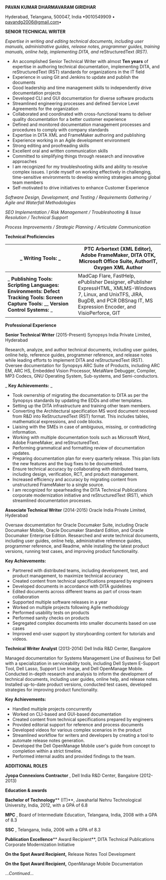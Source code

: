 **PAVAN KUMAR DHARMAVARAM GIRIDHAR**

Hyderabad, Telangana, 500047, India •9010549909 • [pavandg2006@gmail.com](mailto:pavandg2006@gmail.com)•

**SENIOR TECHNICAL WRITER**

_Expertise in writing and editing technical documents, including user manuals, administrative guides, release notes, programmer guides, training manuals, online help, implementing DITA, and_ reStructuredText _(RST)._

- An accomplished Senior Technical Writer with almost **Ten years** of expertise in authoring technical documentation, implementing DITA, and reStructuredText (RST) standards for organizations in the IT field
- Experience in using Git and Jenkins to update and publish the documents
- Good leadership and time management skills to independently drive documentation projects
- Developed CLI and GUI documentation for diverse software products
- Streamlined engineering processes and defined Service Level Agreements for the organization
- Collaborated and coordinated with cross-functional teams to deliver quality documentation for a better customer experience
- Defined and monitored documentation management processes and procedures to comply with company standards
- Expertise in DITA XML and FrameMaker authoring and publishing
- Experience working in an Agile development environment
- Strong editing and proofreading skills
- Excellent oral and written communication skills
- Committed to simplifying things through research and innovative approaches
- I am recognized for my troubleshooting skills and ability to resolve complex issues. I pride myself on working effectively in challenging, time-sensitive environments to develop winning strategies among global team members
- Self-motivated to drive initiatives to enhance Customer Experience

_Software Design, Development, and Testing / Requirements Gathering / Agile and Waterfall Methodologies_

_SEO Implementation / Risk Management / Troubleshooting &amp; Issue Resolution / Technical Support_

_Process Improvements / Strategic Planning / Articulate Communication_

**Technical Proficiencies**

| _ **Writing Tools:** _ | PTC Arbortext (XML Editor), Adobe FrameMaker, DITA OTK, Microsoft Office Suite, AuthorIT, Oxygen XML Author |
| --- | --- |
| _ **Publishing Tools:** __**Scripting Languages:**__ **Environments:** __**Defect Tracking Tools:**__ **Screen Capture Tools:** __ **Version Control Systems:** _ | MadCap Flare, FastHelp, ePublisher Designer, ePublisher ExpressHTML, XMLMS-Windows 7, Linux, and UnixTFS, JIRA, BugDB, and PCR DBSnag IT, MS Expression Encoder, and VisioPerforce, GIT |

**Professional Experience**

**Senior Technical Writer** (2015-Present) Synopsys India Private Limited, Hyderabad

Research, analyze, and author technical documents, including user guides, online help, reference guides, programmer reference, and release notes while leading efforts to implement DITA and reStructuredText (RST). Oversee documentation for Synopsys ARC Suite of Products, including ARC EM, ARC HS, Embedded Vision Processor, MetaWare Debugger, Compiler, MP3 Codecs, GNU Operating System, Sub-systems, and Semi-conductors.

_ **Key Achievements:** _

- Took ownership of migrating the documentation to DITA as per the Synopsys standards by updating the EDDs and other templates.
- Setting up the DITA infrastructure and training other team members.
- Converting the Architectural specification MS word document received from R&amp;D into ReStructuredText (RST) format. This includes tables, mathematical expressions, and code blocks.
- Liaising with the SMEs in case of ambiguous, missing, or contradicting information.
- Working with multiple documentation tools such as Microsoft Word, Adobe FrameMaker, and reStructuredText.
- Performing grammatical and formatting review of documentation updates.
- Preparing documentation plan for every quarterly release. This plan lists the new features and the bug fixes to be documented.
- Ensure technical accuracy by collaborating with distributed teams, including design, verification, RCT, and product management.
- Increased efficiency and accuracy by migrating content from unstructured FrameMaker to a single source.
- I am recognized for spearheading the DITA Technical Publications corporate modernization initiative and reStructuredText (RST), which streamlined documentation processes.

**Associate Technical Writer** (2014-2015) Oracle India Private Limited, Hyderabad

Oversaw documentation for Oracle Documaker Suite, including Oracle Documaker Mobile, Oracle Documaker Standard Edition, and Oracle Documaker Enterprise Edition. Researched and wrote technical documents, including user guides, online help, administrative reference guides, programmer reference, and Readme, while installing the latest product versions, running test cases, and improving product functionality.

**Key Achievements:**

- Partnered with distributed teams, including development, test, and product management, to maximize technical accuracy
- Created content from technical specifications prepared by engineers
- Developed documents in accordance with DITA guidelines
- Edited documents across different teams as part of cross-team collaboration
- Supported multiple software releases in a year
- Worked on multiple projects following Agile methodology
- Performed usability tests on products
- Performed sanity checks on products
- Segregated complex documents into smaller documents based on use cases
- Improved end-user support by storyboarding content for tutorials and videos.

**Technical Writer Analyst** (2013-2014) Dell India R&amp;D Center, Bangalore

Managed documentation for Systems Management Line of Business for Dell with a specialization in serviceability tools, including Dell System E-Support Tool, Dell Lasso, Support Live Image, and Dell OpenManage Mobile. Conducted in-depth research and analysis to inform the development of technical documents, including user guides, online help, and release notes. Installed up-to-date product versions, conducted test cases, developed strategies for improving product functionality.

**Key Achievements:**

- Handled multiple projects concurrently
- Worked on CLI-based and GUI-based documentation
- Created content from technical specifications prepared by engineers
- Provided editorial support for reference and process documents
- Developed videos for various complex scenarios in the product
- Streamlined workflow for writers and developers by creating a tool to automate release notes generation.
- Developed the Dell OpenManage Mobile user&#39;s guide from concept to completion within a strict timeline.
- Performed internal audits and provided findings to the team.

**ADDITIONAL ROLES**

**Jyopa Connexions Contractor** , Dell India R&amp;D Center, Bangalore (2012-2013)

**Education &amp; awards**

**Bachelor of Technology**** (IT)**, Jawaharlal Nehru Technological University, India, 2012, with a GPA of 6.8

**MPC** , Board of Intermediate Education, Telangana, India, 2008 with a GPA of 8.3

**SSC** , Telangana, India, 2006 with a GPA of 8.3

**Publication Excellence**** Award Recipient**, DITA Technical Publications Corporate Modernization Initiative

**On the Spot Award Recipient,** Release Notes Tool Development

**On the Spot Award Recipient,** OpenManage Mobile Documentation

…_Continued…_
